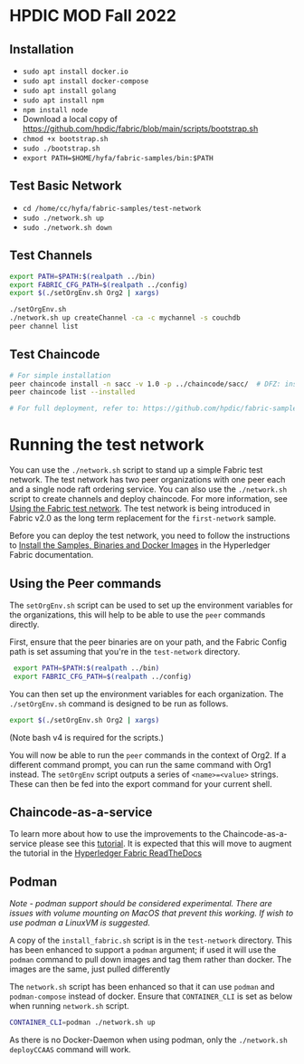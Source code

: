 # HPDIC MOD Fall 2022

## Installation

- `sudo apt install docker.io`
- `sudo apt install docker-compose`
- `sudo apt install golang`
- `sudo apt install npm`
- `npm install node`
- Download a local copy of https://github.com/hpdic/fabric/blob/main/scripts/bootstrap.sh
- `chmod +x bootstrap.sh`
- `sudo ./bootstrap.sh`
- `export PATH=$HOME/hyfa/fabric-samples/bin:$PATH`

## Test Basic Network

- `cd /home/cc/hyfa/fabric-samples/test-network`
- `sudo ./network.sh up`
- `sudo ./network.sh down`

## Test Channels

```bash
export PATH=$PATH:$(realpath ../bin)
export FABRIC_CFG_PATH=$(realpath ../config)
export $(./setOrgEnv.sh Org2 | xargs)

./setOrgEnv.sh
./network.sh up createChannel -ca -c mychannel -s couchdb
peer channel list
```

## Test Chaincode

```bash
# For simple installation
peer chaincode install -n sacc -v 1.0 -p ../chaincode/sacc/  # DFZ: install the sample sacc chaincode
peer chaincode list --installed

# For full deployment, refer to: https://github.com/hpdic/fabric-samples/tree/main/asset-transfer-basic
```

# Running the test network

You can use the `./network.sh` script to stand up a simple Fabric test network. The test network has two peer organizations with one peer each and a single node raft ordering service. You can also use the `./network.sh` script to create channels and deploy chaincode. For more information, see [Using the Fabric test network](https://hyperledger-fabric.readthedocs.io/en/latest/test_network.html). The test network is being introduced in Fabric v2.0 as the long term replacement for the `first-network` sample.

Before you can deploy the test network, you need to follow the instructions to [Install the Samples, Binaries and Docker Images](https://hyperledger-fabric.readthedocs.io/en/latest/install.html) in the Hyperledger Fabric documentation.

## Using the Peer commands

The `setOrgEnv.sh` script can be used to set up the environment variables for the organizations, this will help to be able to use the `peer` commands directly.

First, ensure that the peer binaries are on your path, and the Fabric Config path is set assuming that you're in the `test-network` directory.

```bash
 export PATH=$PATH:$(realpath ../bin)
 export FABRIC_CFG_PATH=$(realpath ../config)
```

You can then set up the environment variables for each organization. The `./setOrgEnv.sh` command is designed to be run as follows.

```bash
export $(./setOrgEnv.sh Org2 | xargs)
```

(Note bash v4 is required for the scripts.)

You will now be able to run the `peer` commands in the context of Org2. If a different command prompt, you can run the same command with Org1 instead.
The `setOrgEnv` script outputs a series of `<name>=<value>` strings. These can then be fed into the export command for your current shell.

## Chaincode-as-a-service

To learn more about how to use the improvements to the Chaincode-as-a-service please see this [tutorial](./test-network/../CHAINCODE_AS_A_SERVICE_TUTORIAL.md). It is expected that this will move to augment the tutorial in the [Hyperledger Fabric ReadTheDocs](https://hyperledger-fabric.readthedocs.io/en/release-2.4/cc_service.html)


## Podman

*Note - podman support should be considered experimental. There are issues with volume mounting on MacOS that prevent this working. If wish to use podman a LinuxVM is suggested.*

A copy of the `install_fabric.sh` script is in the `test-network` directory. This has been enhanced to support a `podman` argument; if used it will use the `podman` command to pull down images and tag them rather than docker. The images are the same, just pulled differently

The `network.sh` script has been enhanced so that it can use `podman` and `podman-compose` instead of docker. Ensure that `CONTAINER_CLI` is set as below when running `network.sh` script. 

```bash
CONTAINER_CLI=podman ./network.sh up
````

As there is no Docker-Daemon when using podman, only the `./network.sh deployCCAAS` command will work.




